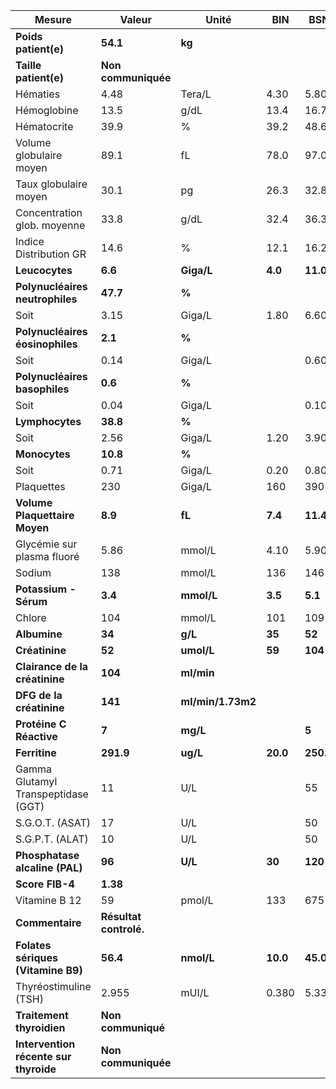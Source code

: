 |                Mesure               |        Valeur        |      Unité      |   BIN  |   BSN   |
|-------------------------------------|----------------------|-----------------|--------|---------|
|         **Poids patient(e)**        |       **54.1**       |      **kg**     |        |         |
|        **Taille patient(e)**        |  **Non communiquée** |                 |        |         |
|               Hématies              |         4.48         |      Tera/L     |  4.30  |   5.80  |
|             Hémoglobine             |         13.5         |       g/dL      |  13.4  |   16.7  |
|             Hématocrite             |         39.9         |        %        |  39.2  |   48.6  |
|       Volume globulaire moyen       |         89.1         |        fL       |  78.0  |   97.0  |
|        Taux globulaire moyen        |         30.1         |        pg       |  26.3  |   32.8  |
|     Concentration glob. moyenne     |         33.8         |       g/dL      |  32.4  |   36.3  |
|        Indice Distribution GR       |         14.6         |        %        |  12.1  |   16.2  |
|            **Leucocytes**           |        **6.6**       |    **Giga/L**   | **4.0**| **11.0**|
|   **Polynucléaires neutrophiles**   |       **47.7**       |      **%**      |        |         |
|                 Soit                |         3.15         |      Giga/L     |  1.80  |   6.60  |
|   **Polynucléaires éosinophiles**   |        **2.1**       |      **%**      |        |         |
|                 Soit                |         0.14         |      Giga/L     |        |   0.60  |
|    **Polynucléaires basophiles**    |        **0.6**       |      **%**      |        |         |
|                 Soit                |         0.04         |      Giga/L     |        |   0.10  |
|           **Lymphocytes**           |       **38.8**       |      **%**      |        |         |
|                 Soit                |         2.56         |      Giga/L     |  1.20  |   3.90  |
|            **Monocytes**            |       **10.8**       |      **%**      |        |         |
|                 Soit                |         0.71         |      Giga/L     |  0.20  |   0.80  |
|              Plaquettes             |          230         |      Giga/L     |   160  |   390   |
|    **Volume Plaquettaire Moyen**    |        **8.9**       |      **fL**     | **7.4**| **11.4**|
|      Glycémie sur plasma fluoré     |         5.86         |      mmol/L     |  4.10  |   5.90  |
|                Sodium               |          138         |      mmol/L     |   136  |   146   |
|        **Potassium - Sérum**        |        **3.4**       |    **mmol/L**   | **3.5**| **5.1** |
|                Chlore               |          104         |      mmol/L     |   101  |   109   |
|             **Albumine**            |        **34**        |     **g/L**     | **35** |  **52** |
|            **Créatinine**           |        **52**        |    **umol/L**   | **59** | **104** |
|    **Clairance de la créatinine**   |        **104**       |    **ml/min**   |        |         |
|       **DFG de la créatinine**      |        **141**       |**ml/min/1.73m2**|        |         |
|       **Protéine C Réactive**       |         **7**        |     **mg/L**    |        |  **5**  |
|            **Ferritine**            |       **291.9**      |     **ug/L**    |**20.0**|**250.0**|
| Gamma Glutamyl Transpeptidase (GGT) |          11          |       U/L       |        |    55   |
|           S.G.O.T. (ASAT)           |          17          |       U/L       |        |    50   |
|           S.G.P.T. (ALAT)           |          10          |       U/L       |        |    50   |
|    **Phosphatase alcaline (PAL)**   |        **96**        |     **U/L**     | **30** | **120** |
|           **Score FIB-4**           |       **1.38**       |                 |        |         |
|            Vitamine B 12            |          59          |      pmol/L     |   133  |   675   |
|           **Commentaire**           |**Résultat controlé.**|                 |        |         |
|  **Folates sériques (Vitamine B9)** |       **56.4**       |    **nmol/L**   |**10.0**| **45.0**|
|        Thyréostimuline (TSH)        |         2.955        |      mUI/L      |  0.380 |  5.330  |
|      **Traitement thyroidien**      |  **Non communiqué**  |                 |        |         |
|**Intervention récente sur thyroide**|  **Non communiquée** |                 |        |         |